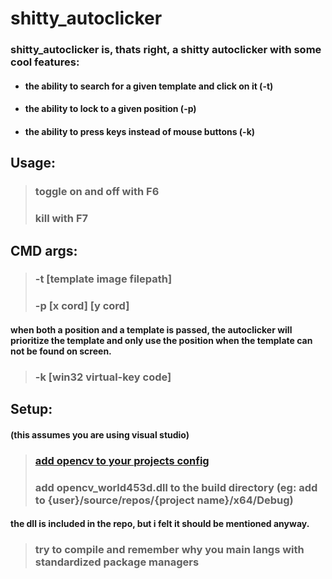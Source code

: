 # shitty_autoclicker
### shitty_autoclicker is, thats right, a shitty autoclicker with some cool features:
* #### the ability to search for a given template and click on it (-t)
* #### the ability to lock to a given position (-p)
* #### the ability to press keys instead of mouse buttons (-k)
## Usage:
> ### toggle on and off with F6
> ### kill with F7
## CMD args:
> ### -t [template image filepath]
> ### -p [x cord] [y cord]
#### when both a position and a template is passed, the autoclicker will prioritize the template and only use the position when the template can not be found on screen.
> ### -k [win32 virtual-key code]
## Setup:
#### (this assumes you are using visual studio)
> ### [add opencv to your projects config](https://towardsdatascience.com/install-and-configure-opencv-4-2-0-in-windows-10-vc-d132c52063a1)
> ### add opencv_world453d.dll to the build directory (eg: add to {user}/source/repos/{project name}/x64/Debug)
#### the dll is included in the repo, but i felt it should be mentioned anyway.
> ### try to compile and remember why you main langs with standardized package managers